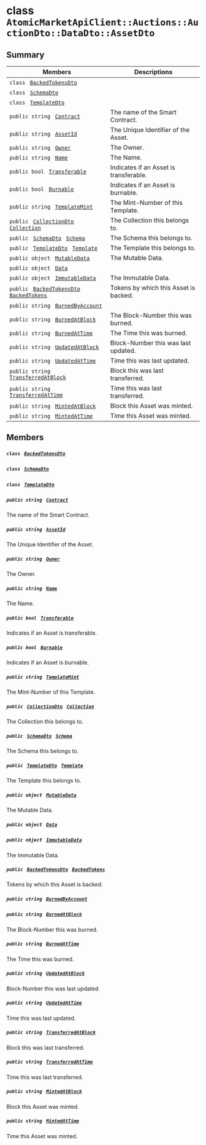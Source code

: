 # class `AtomicMarketApiClient::Auctions::AuctionDto::DataDto::AssetDto` 

## Summary

 Members                                | Descriptions                                
----------------------------------------|---------------------------------------------
`class ` [`BackedTokensDto`](.github/workflows/documentation/md/AtomicMarketApiClient--Auctions--AuctionDto--DataDto--AssetDto--BackedTokensDto.md#class_atomic_market_api_client_1_1_auctions_1_1_auction_dto_1_1_data_dto_1_1_asset_dto_1_1_backed_tokens_dto)        | 
`class ` [`SchemaDto`](.github/workflows/documentation/md/AtomicMarketApiClient--Auctions--AuctionDto--DataDto--AssetDto--SchemaDto.md#class_atomic_market_api_client_1_1_auctions_1_1_auction_dto_1_1_data_dto_1_1_asset_dto_1_1_schema_dto)        | 
`class ` [`TemplateDto`](.github/workflows/documentation/md/AtomicMarketApiClient--Auctions--AuctionDto--DataDto--AssetDto--TemplateDto.md#class_atomic_market_api_client_1_1_auctions_1_1_auction_dto_1_1_data_dto_1_1_asset_dto_1_1_template_dto)        | 
`public string ` [`Contract`](#class_atomic_market_api_client_1_1_auctions_1_1_auction_dto_1_1_data_dto_1_1_asset_dto_1a9b4baf8484b98d89513d7776a8877d0e) | The name of the Smart Contract.
`public string ` [`AssetId`](#class_atomic_market_api_client_1_1_auctions_1_1_auction_dto_1_1_data_dto_1_1_asset_dto_1a0066ff0d119e607c3ec5491c7aac86ff) | The Unique Identifier of the Asset.
`public string ` [`Owner`](#class_atomic_market_api_client_1_1_auctions_1_1_auction_dto_1_1_data_dto_1_1_asset_dto_1a2bb39ac02455d05833c5f88b6ddc87ee) | The Owner.
`public string ` [`Name`](#class_atomic_market_api_client_1_1_auctions_1_1_auction_dto_1_1_data_dto_1_1_asset_dto_1a7ee9065718e6628dc7791b756fa6c0f9) | The Name.
`public bool ` [`Transferable`](#class_atomic_market_api_client_1_1_auctions_1_1_auction_dto_1_1_data_dto_1_1_asset_dto_1ab0a2025837cfad369c22e114d1c93d42) | Indicates if an Asset is transferable.
`public bool ` [`Burnable`](#class_atomic_market_api_client_1_1_auctions_1_1_auction_dto_1_1_data_dto_1_1_asset_dto_1a50c30f69b54db362be32720d5cc433bd) | Indicates if an Asset is burnable.
`public string ` [`TemplateMint`](#class_atomic_market_api_client_1_1_auctions_1_1_auction_dto_1_1_data_dto_1_1_asset_dto_1a82c766587c3554c5c8b1b16e2cf29799) | The Mint-Number of this Template.
`public ` [`CollectionDto`](.github/workflows/documentation/md/AtomicMarketApiClient--Auctions--AuctionDto--DataDto--CollectionDto.md#class_atomic_market_api_client_1_1_auctions_1_1_auction_dto_1_1_data_dto_1_1_collection_dto)` ` [`Collection`](#class_atomic_market_api_client_1_1_auctions_1_1_auction_dto_1_1_data_dto_1_1_asset_dto_1ac6d9b0c1cef1d8ad020fa9b6fc1c3319) | The Collection this belongs to.
`public ` [`SchemaDto`](.github/workflows/documentation/md/AtomicMarketApiClient--Auctions--AuctionDto--DataDto--AssetDto--SchemaDto.md#class_atomic_market_api_client_1_1_auctions_1_1_auction_dto_1_1_data_dto_1_1_asset_dto_1_1_schema_dto)` ` [`Schema`](#class_atomic_market_api_client_1_1_auctions_1_1_auction_dto_1_1_data_dto_1_1_asset_dto_1ad93c55d7b2a8254b86543bda80750a31) | The Schema this belongs to.
`public ` [`TemplateDto`](.github/workflows/documentation/md/AtomicMarketApiClient--Auctions--AuctionDto--DataDto--AssetDto--TemplateDto.md#class_atomic_market_api_client_1_1_auctions_1_1_auction_dto_1_1_data_dto_1_1_asset_dto_1_1_template_dto)` ` [`Template`](#class_atomic_market_api_client_1_1_auctions_1_1_auction_dto_1_1_data_dto_1_1_asset_dto_1a8d65cc2a5ff793ff3eb7a51b7d72e43f) | The Template this belongs to.
`public object ` [`MutableData`](#class_atomic_market_api_client_1_1_auctions_1_1_auction_dto_1_1_data_dto_1_1_asset_dto_1a517f1227ead52951840392f73f535a52) | The Mutable Data.
`public object ` [`Data`](#class_atomic_market_api_client_1_1_auctions_1_1_auction_dto_1_1_data_dto_1_1_asset_dto_1a248bfced8a2a84c147f9b20efe3e669a) | 
`public object ` [`ImmutableData`](#class_atomic_market_api_client_1_1_auctions_1_1_auction_dto_1_1_data_dto_1_1_asset_dto_1a9fed56023309e1abafab5d3a66612ffd) | The Immutable Data.
`public ` [`BackedTokensDto`](.github/workflows/documentation/md/AtomicMarketApiClient--Auctions--AuctionDto--DataDto--AssetDto--BackedTokensDto.md#class_atomic_market_api_client_1_1_auctions_1_1_auction_dto_1_1_data_dto_1_1_asset_dto_1_1_backed_tokens_dto)` ` [`BackedTokens`](#class_atomic_market_api_client_1_1_auctions_1_1_auction_dto_1_1_data_dto_1_1_asset_dto_1ace4511d1490d9905e3f19026c18dbc96) | Tokens by which this Asset is backed.
`public string ` [`BurnedByAccount`](#class_atomic_market_api_client_1_1_auctions_1_1_auction_dto_1_1_data_dto_1_1_asset_dto_1aa5cda192438e7fb3d7476fd141781f01) | 
`public string ` [`BurnedAtBlock`](#class_atomic_market_api_client_1_1_auctions_1_1_auction_dto_1_1_data_dto_1_1_asset_dto_1a33628aede1491a3c2ee851bc168ef66d) | The Block-Number this was burned.
`public string ` [`BurnedAtTime`](#class_atomic_market_api_client_1_1_auctions_1_1_auction_dto_1_1_data_dto_1_1_asset_dto_1a664d94dbbc9b356664c27342061abbe7) | The Time this was burned.
`public string ` [`UpdatedAtBlock`](#class_atomic_market_api_client_1_1_auctions_1_1_auction_dto_1_1_data_dto_1_1_asset_dto_1a6bb57b5afa05403c9d9c39296178c9ef) | Block-Number this was last updated.
`public string ` [`UpdatedAtTime`](#class_atomic_market_api_client_1_1_auctions_1_1_auction_dto_1_1_data_dto_1_1_asset_dto_1a72262f869452135882a475b6636de902) | Time this was last updated.
`public string ` [`TransferredAtBlock`](#class_atomic_market_api_client_1_1_auctions_1_1_auction_dto_1_1_data_dto_1_1_asset_dto_1ab2e154e0d51a36f9dd001bd6ccda4571) | Block this was last transferred.
`public string ` [`TransferredAtTime`](#class_atomic_market_api_client_1_1_auctions_1_1_auction_dto_1_1_data_dto_1_1_asset_dto_1abaf0a7b245b0a4891c81c278b57898b7) | Time this was last transferred.
`public string ` [`MintedAtBlock`](#class_atomic_market_api_client_1_1_auctions_1_1_auction_dto_1_1_data_dto_1_1_asset_dto_1aece51bb353a548fed2f074df53cc3dc2) | Block this Asset was minted.
`public string ` [`MintedAtTime`](#class_atomic_market_api_client_1_1_auctions_1_1_auction_dto_1_1_data_dto_1_1_asset_dto_1a02bd8923fc7b1802cd28ec5286c14d0e) | Time this Asset was minted.

## Members

##### `class ` [`BackedTokensDto`](.github/workflows/documentation/md/AtomicMarketApiClient--Auctions--AuctionDto--DataDto--AssetDto--BackedTokensDto.md#class_atomic_market_api_client_1_1_auctions_1_1_auction_dto_1_1_data_dto_1_1_asset_dto_1_1_backed_tokens_dto) 

##### `class ` [`SchemaDto`](.github/workflows/documentation/md/AtomicMarketApiClient--Auctions--AuctionDto--DataDto--AssetDto--SchemaDto.md#class_atomic_market_api_client_1_1_auctions_1_1_auction_dto_1_1_data_dto_1_1_asset_dto_1_1_schema_dto) 

##### `class ` [`TemplateDto`](.github/workflows/documentation/md/AtomicMarketApiClient--Auctions--AuctionDto--DataDto--AssetDto--TemplateDto.md#class_atomic_market_api_client_1_1_auctions_1_1_auction_dto_1_1_data_dto_1_1_asset_dto_1_1_template_dto) 

##### `public string ` [`Contract`](#class_atomic_market_api_client_1_1_auctions_1_1_auction_dto_1_1_data_dto_1_1_asset_dto_1a9b4baf8484b98d89513d7776a8877d0e) 

The name of the Smart Contract.

##### `public string ` [`AssetId`](#class_atomic_market_api_client_1_1_auctions_1_1_auction_dto_1_1_data_dto_1_1_asset_dto_1a0066ff0d119e607c3ec5491c7aac86ff) 

The Unique Identifier of the Asset.

##### `public string ` [`Owner`](#class_atomic_market_api_client_1_1_auctions_1_1_auction_dto_1_1_data_dto_1_1_asset_dto_1a2bb39ac02455d05833c5f88b6ddc87ee) 

The Owner.

##### `public string ` [`Name`](#class_atomic_market_api_client_1_1_auctions_1_1_auction_dto_1_1_data_dto_1_1_asset_dto_1a7ee9065718e6628dc7791b756fa6c0f9) 

The Name.

##### `public bool ` [`Transferable`](#class_atomic_market_api_client_1_1_auctions_1_1_auction_dto_1_1_data_dto_1_1_asset_dto_1ab0a2025837cfad369c22e114d1c93d42) 

Indicates if an Asset is transferable.

##### `public bool ` [`Burnable`](#class_atomic_market_api_client_1_1_auctions_1_1_auction_dto_1_1_data_dto_1_1_asset_dto_1a50c30f69b54db362be32720d5cc433bd) 

Indicates if an Asset is burnable.

##### `public string ` [`TemplateMint`](#class_atomic_market_api_client_1_1_auctions_1_1_auction_dto_1_1_data_dto_1_1_asset_dto_1a82c766587c3554c5c8b1b16e2cf29799) 

The Mint-Number of this Template.

##### `public ` [`CollectionDto`](.github/workflows/documentation/md/AtomicMarketApiClient--Auctions--AuctionDto--DataDto--CollectionDto.md#class_atomic_market_api_client_1_1_auctions_1_1_auction_dto_1_1_data_dto_1_1_collection_dto)` ` [`Collection`](#class_atomic_market_api_client_1_1_auctions_1_1_auction_dto_1_1_data_dto_1_1_asset_dto_1ac6d9b0c1cef1d8ad020fa9b6fc1c3319) 

The Collection this belongs to.

##### `public ` [`SchemaDto`](.github/workflows/documentation/md/AtomicMarketApiClient--Auctions--AuctionDto--DataDto--AssetDto--SchemaDto.md#class_atomic_market_api_client_1_1_auctions_1_1_auction_dto_1_1_data_dto_1_1_asset_dto_1_1_schema_dto)` ` [`Schema`](#class_atomic_market_api_client_1_1_auctions_1_1_auction_dto_1_1_data_dto_1_1_asset_dto_1ad93c55d7b2a8254b86543bda80750a31) 

The Schema this belongs to.

##### `public ` [`TemplateDto`](.github/workflows/documentation/md/AtomicMarketApiClient--Auctions--AuctionDto--DataDto--AssetDto--TemplateDto.md#class_atomic_market_api_client_1_1_auctions_1_1_auction_dto_1_1_data_dto_1_1_asset_dto_1_1_template_dto)` ` [`Template`](#class_atomic_market_api_client_1_1_auctions_1_1_auction_dto_1_1_data_dto_1_1_asset_dto_1a8d65cc2a5ff793ff3eb7a51b7d72e43f) 

The Template this belongs to.

##### `public object ` [`MutableData`](#class_atomic_market_api_client_1_1_auctions_1_1_auction_dto_1_1_data_dto_1_1_asset_dto_1a517f1227ead52951840392f73f535a52) 

The Mutable Data.

##### `public object ` [`Data`](#class_atomic_market_api_client_1_1_auctions_1_1_auction_dto_1_1_data_dto_1_1_asset_dto_1a248bfced8a2a84c147f9b20efe3e669a) 

##### `public object ` [`ImmutableData`](#class_atomic_market_api_client_1_1_auctions_1_1_auction_dto_1_1_data_dto_1_1_asset_dto_1a9fed56023309e1abafab5d3a66612ffd) 

The Immutable Data.

##### `public ` [`BackedTokensDto`](.github/workflows/documentation/md/AtomicMarketApiClient--Auctions--AuctionDto--DataDto--AssetDto--BackedTokensDto.md#class_atomic_market_api_client_1_1_auctions_1_1_auction_dto_1_1_data_dto_1_1_asset_dto_1_1_backed_tokens_dto)` ` [`BackedTokens`](#class_atomic_market_api_client_1_1_auctions_1_1_auction_dto_1_1_data_dto_1_1_asset_dto_1ace4511d1490d9905e3f19026c18dbc96) 

Tokens by which this Asset is backed.

##### `public string ` [`BurnedByAccount`](#class_atomic_market_api_client_1_1_auctions_1_1_auction_dto_1_1_data_dto_1_1_asset_dto_1aa5cda192438e7fb3d7476fd141781f01) 

##### `public string ` [`BurnedAtBlock`](#class_atomic_market_api_client_1_1_auctions_1_1_auction_dto_1_1_data_dto_1_1_asset_dto_1a33628aede1491a3c2ee851bc168ef66d) 

The Block-Number this was burned.

##### `public string ` [`BurnedAtTime`](#class_atomic_market_api_client_1_1_auctions_1_1_auction_dto_1_1_data_dto_1_1_asset_dto_1a664d94dbbc9b356664c27342061abbe7) 

The Time this was burned.

##### `public string ` [`UpdatedAtBlock`](#class_atomic_market_api_client_1_1_auctions_1_1_auction_dto_1_1_data_dto_1_1_asset_dto_1a6bb57b5afa05403c9d9c39296178c9ef) 

Block-Number this was last updated.

##### `public string ` [`UpdatedAtTime`](#class_atomic_market_api_client_1_1_auctions_1_1_auction_dto_1_1_data_dto_1_1_asset_dto_1a72262f869452135882a475b6636de902) 

Time this was last updated.

##### `public string ` [`TransferredAtBlock`](#class_atomic_market_api_client_1_1_auctions_1_1_auction_dto_1_1_data_dto_1_1_asset_dto_1ab2e154e0d51a36f9dd001bd6ccda4571) 

Block this was last transferred.

##### `public string ` [`TransferredAtTime`](#class_atomic_market_api_client_1_1_auctions_1_1_auction_dto_1_1_data_dto_1_1_asset_dto_1abaf0a7b245b0a4891c81c278b57898b7) 

Time this was last transferred.

##### `public string ` [`MintedAtBlock`](#class_atomic_market_api_client_1_1_auctions_1_1_auction_dto_1_1_data_dto_1_1_asset_dto_1aece51bb353a548fed2f074df53cc3dc2) 

Block this Asset was minted.

##### `public string ` [`MintedAtTime`](#class_atomic_market_api_client_1_1_auctions_1_1_auction_dto_1_1_data_dto_1_1_asset_dto_1a02bd8923fc7b1802cd28ec5286c14d0e) 

Time this Asset was minted.

